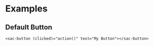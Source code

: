 # Examples

## Default Button

```
<sac-button (clicked)="action()" text="My Button"></sac-button>
```